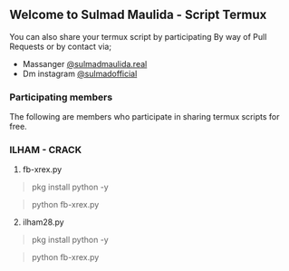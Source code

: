 ## Welcome to Sulmad Maulida - Script Termux
You can also share your termux script by participating 
By way of Pull Requests or by contact via;
 - Massanger [@sulmadmaulida.real](https://facebook.com/sulmadmaulida.real/)
 - Dm instagram [@sulmadofficial](https://instagram.com/sulmadofficial)

### Participating members
The following are members who participate in sharing termux scripts for free. 

### ILHAM - CRACK
1. fb-xrex.py
  > pkg install python -y
  
  > python fb-xrex.py

2. ilham28.py
  > pkg install python -y
  
  > python fb-xrex.py

